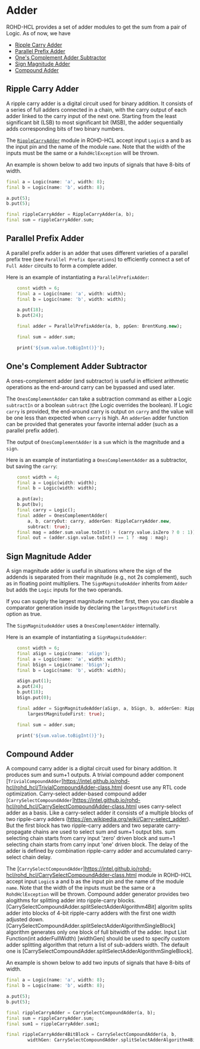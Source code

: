 # Adder

ROHD-HCL provides a set of adder modules to get the sum from a pair of Logic. As of now, we have

- [Ripple Carry Adder](#ripple-carry-adder)
- [Parallel Prefix Adder](#parallel-prefix-adder)
- [One's Complement Adder Subtractor](#ones-complement-adder-subtractor)
- [Sign Magnitude Adder](#sign-magnitude-adder)
- [Compound Adder](#compound-adder)

## Ripple Carry Adder

A ripple carry adder is a digital circuit used for binary addition. It consists of a series of full adders connected in a chain, with the carry output of each adder linked to the carry input of the next one. Starting from the least significant bit (LSB) to most significant bit (MSB), the adder sequentially adds corresponding bits of two binary numbers.

The [`RippleCarryAdder`](https://intel.github.io/rohd-hcl/rohd_hcl/RippleCarryAdder-class.html) module in ROHD-HCL accept input `Logic`s a and b as the input pin and the name of the module `name`. Note that the width of the inputs must be the same or a `RohdHclException` will be thrown.

An example is shown below to add two inputs of signals that have 8-bits of width.

```dart
final a = Logic(name: 'a', width: 8);
final b = Logic(name: 'b', width: 8);

a.put(5);
b.put(5);

final rippleCarryAdder = RippleCarryAdder(a, b);
final sum = rippleCarryAdder.sum;
```

## Parallel Prefix Adder

A parallel prefix adder is an adder that uses different varieties of a parallel prefix tree (see `Parallel Prefix Operations`) to efficiently connect a set of `Full Adder` circuits to form a complete adder.

Here is an example of instantiating a `ParallelPrefixAdder`:

```dart
    const width = 6;
    final a = Logic(name: 'a', width: width);
    final b = Logic(name: 'b', width: width);

    a.put(18);
    b.put(24);

    final adder = ParallelPrefixAdder(a, b, ppGen: BrentKung.new);

    final sum = adder.sum;

    print('${sum.value.toBigInt()}');
```

## One's Complement Adder Subtractor

A ones-complement adder (and subtractor) is useful in efficient arithmetic operations as the
end-around carry can be bypassed and used later.

The `OnesComplementAdder` can take a subtraction command as either a Logic `subtractIn` or a boolean `subtract` (the Logic overrides the boolean).  If Logic `carry` is provided, the end-around carry is output on `carry` and the value will be one less than expected when `carry` is high.  An `adderGen` adder function can be provided that generates your favorite internal adder (such as a parallel prefix adder).

The output of `OnesComplementAdder` is a `sum` which is the magnitude and a `sign`.

Here is an example of instantiating a `OnesComplementAdder` as a subtractor, but saving the `carry`:

```dart
    const width = 4;
    final a = Logic(width: width);
    final b = Logic(width: width);

    a.put(av);
    b.put(bv);
    final carry = Logic();
    final adder = OnesComplementAdder(
        a, b, carryOut: carry, adderGen: RippleCarryAdder.new,
        subtract: true);
    final mag = adder.sum.value.toInt() + (carry.value.isZero ? 0 : 1));
    final out = (adder.sign.value.toInt() == 1 ? -mag : mag);
```

## Sign Magnitude Adder

A sign magnitude adder is useful in situations where the sign of the addends is separated from their magnitude (e.g., not 2s complement), such as in floating point multipliers.  The `SignMagnitudeAdder` inherits from `Adder` but adds the `Logic` inputs for the two operands.

If you can supply the largest magnitude number first, then you can disable a comparator generation inside by declaring the `largestMagnitudeFirst` option as true.

The `SignMagnitudeAdder` uses a `OnesComplementAdder` internally.

Here is an example of instantiating a `SignMagnitudeAdder`:

```dart
    const width = 6;
    final aSign = Logic(name: 'aSign');
    final a = Logic(name: 'a', width: width);
    final bSign = Logic(name: 'bSign');
    final b = Logic(name: 'b', width: width);

    aSign.put(1);
    a.put(24);
    b.put(18);
    bSign.put(0);

    final adder = SignMagnitudeAdder(aSign, a, bSign, b, adderGen: RippleCarryAdder.new,
        largestMagnitudeFirst: true);

    final sum = adder.sum;

    print('${sum.value.toBigInt()}');
```

## Compound Adder

A compound carry adder is a digital circuit used for binary addition. It produces sum and sum+1 outputs.
A trivial compound adder component [`TrivialCompoundAdder`]<https://intel.github.io/rohd-hcl/rohd_hcl/TrivialCompoundAdder-class.html> doesnt use any RTL code optimization.
Carry-select adder-based compound adder [`CarrySelectCompoundAdder`]<https://intel.github.io/rohd-hcl/rohd_hcl/CarrySelectCompoundAdder-class.html> uses carry-select adder as a basis. Like a carry-select adder it consists of a multiple blocks of two ripple-carry adders (https://en.wikipedia.org/wiki/Carry-select_adder). But the first block has two ripple-carry adders and two separate carry-propagate chains are used to select sum and sum+1 output bits. sum selecting chain starts from carry input 'zero' driven block and sum+1 selecting chain starts from carry input 'one' driven block.
The delay of the adder is defined by combination ripple-carry adder and accumulated carry-select chain delay.

The [`CarrySelectCompoundAdder`]<https://intel.github.io/rohd-hcl/rohd_hcl/CarrySelectCompoundAdder-class.html> module in ROHD-HCL accept input `Logic`s a and b as the input pin and the name of the module `name`. Note that the width of the inputs must be the same or a `RohdHclException` will be thrown.
Compound adder generator provides two alogithms for splitting adder into ripple-carry blocks. [CarrySelectCompoundAdder.splitSelectAdderAlgorithm4Bit] algoritm splits adder into blocks of 4-bit ripple-carry adders with the first one width adjusted down. [CarrySelectCompoundAdder.splitSelectAdderAlgorithmSingleBlock] algorithm generates only one block of full bitwidth of the adder. Input List<int> Function(int adderFullWidth) [widthGen] should be used to specify custom adder splitting algorithm that return a list of sub-adders width. The default one is [CarrySelectCompoundAdder.splitSelectAdderAlgorithmSingleBlock].

An example is shown below to add two inputs of signals that have 8-bits of width.

```dart
final a = Logic(name: 'a', width: 8);
final b = Logic(name: 'b', width: 8);

a.put(5);
b.put(5);

final rippleCarryAdder = CarrySelectCompoundAdder(a, b);
final sum = rippleCarryAdder.sum;
final sum1 = rippleCarryAdder.sum1;

final rippleCarryAdder4BitBlock = CarrySelectCompoundAdder(a, b,
        widthGen: CarrySelectCompoundAdder.splitSelectAdderAlgorithm4Bit);
```
